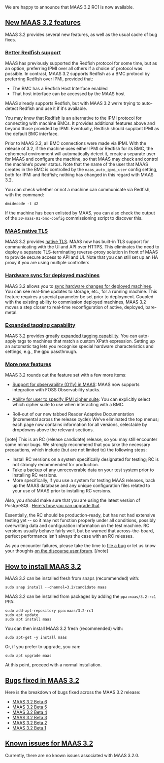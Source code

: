 <!-- "MAAS 3.2 RC1 release notes" -->
We are happy to announce that MAAS 3.2 RC1 is now available.

<a href="#heading--new-features"><h2 id="heading--new-features">New MAAS 3.2 features</h2></a>

MAAS 3.2 provides several new features, as well as the usual cadre of bug fixes.

<a href="#heading--better-redfish-support"><h3 id="heading--better-redfish-support">Better Redfish support</h3></a>

MAAS has previously supported the Redfish protocol for some time, but as an option, preferring IPMI over all others if a choice of protocol was possible.  In contrast, MAAS 3.2 supports Redfish as a BMC protocol by preferring Redfish over IPMI, provided that:

- The BMC has a Redfish Host Interface enabled
- That host interface can be accessed by the MAAS host

MAAS already supports Redfish, but with MAAS 3.2 we’re trying to auto-detect Redfish and use it if it's available.

You may know that Redfish is an alternative to the IPMI protocol for connecting with machine BMCs.  It provides additional features above and beyond those provided by IPMI.  Eventually, Redfish should supplant IPMI as the default BMC interface.

Prior to MAAS 3.2, all BMC connections were made via IPMI.  With the release of 3.2, if the machine uses either IPMI or Redfish for its BMC, the ephemeral environment will automatically detect it, create a separate user for MAAS and configure the machine, so that MAAS may check and control the machine’s power status. Note that the name of the user that MAAS creates in the BMC is controlled by the `maas_auto_ipmi_user` config setting, both for IPMI and Redfish; nothing has changed in this regard with MAAS 3.2.

You can check whether or not a machine can communicate via Redfish, with the command: 

```nohighlight
dmidecode -t 42
```

If the machine has been enlisted by MAAS, you can also check the output of the `30-maas-01-bmc-config` commissioning script to discover this.

<a href="#heading--maas-native-tls"><h3 id="heading--maas-native-tls">MAAS native TLS</h3></a>

MAAS 3.2 provides [native TLS](/t/how-to-enable-tls-encryption/5116#heading--about-maas-native-tls). MAAS now has built-in TLS support for communicating with the UI and API over HTTPS. This eliminates the need to deploy a separate TLS-terminating reverse-proxy solution in front of MAAS to provide secure access to API and UI.  Note that you can still set up an HA proxy if you are using multiple controllers.

<a href="#heading--hardware-sync-for-deployed-machines"><h3 id="heading--hardware-sync-for-deployed-machines">Hardware sync for deployed machines</h3></a>

MAAS 3.2 allows you to [sync hardware changes for deployed machines](https://maas.io/docs/how-to-customise-machines#heading--how-to-enable-hardware-sync-on-a-machine).  You can see real-time updates to storage, etc., for a running machine.  This feature requires a special parameter be set prior to deployment.  Coupled with the existing ability to commission deployed machines, MAAS 3.2 moves a step closer to real-time reconfiguration of active, deployed, bare-metal.

<a href="#heading--expanded-tagging-capability"><h3 id="heading--expanded-tagging-capability">Expanded tagging capability</h3></a>
 
MAAS 3.2 provides greatly [expanded tagging capability](/t/how-to-work-with-tags/5928#heading--automatic-tags).  You can auto-apply tags to machines that match a custom XPath expression. Setting up an automatic tag lets you recognise special hardware characteristics and settings, e.g., the gpu passthrough.

<a href="#heading--more-new-features"><h3 id="heading--more-new-features">More new features</h3></a>

MAAS 3.2 rounds out the feature set with a few more items:

- [Support for observability (O11y) in MAAS](/t/how-to-set-up-maas-metrics/5204): MAAS now supports integration with FOSS Observability stacks.

- [Ability for user to specify IPMI cipher suite](/t/power-management-reference/5246): You can explicitly select which cipher suite to use when interacting with a BMC.

- Roll-out of our new tabbed Reader Adaptive Documentation (incremental across the release cycle): We've eliminated the top menus; each page now contains information for all versions, selectable by dropdowns above the relevant sections.

[note]
This is an RC (release candidate) release, so you may still encounter some minor bugs.  We strongly recommend that you take the necessary precautions, which include (but are not limited to) the following steps:

- Install RC versions on a system specifically designated for testing; RC is not strongly recommended for production.
- Take a backup of any unrecoverable data on your test system prior to installing RC versions.
- More specifically, if you use a system for testing MAAS releases, back up the MAAS database and any unique configuration files related to your use of MAAS prior to installing RC versions.

Also, you should make sure that you are using the latest version of PostgreSQL.  [Here's how you can upgrade that](https://discourse.maas.io/t/upgrading-postgresql-to-version-12/5913).

Essentially, the RC should be production-ready, but has not had extensive testing yet -- so it may not function properly under all conditions, possibly overwriting data and configuration information on the test machine.  RC versions usually behave fairly well, but be warned that across-the-board, perfect performance isn't always the case with an RC releases.
 
As you encounter failures, please take the time to [file a bug](https://maas.io/docs/report-a-bug) or let us know your thoughts [on the discourse user forum](https://discourse.maas.io/c/users/8).
[/note]

<a href="#heading--how-to-install-maas-3-2"><h2 id="heading--how-to-install-maas-3-2">How to install MAAS 3.2</h2></a>

MAAS 3.2 can be installed fresh from snaps (recommended) with:

```
sudo snap install --channel=3.2/candidate maas
```

MAAS 3.2 can be installed from packages by adding the `ppa:maas/3.2-rc1` PPA:

```
sudo add-apt-repository ppa:maas/3.2-rc1
sudo apt update
sudo apt install maas
```

You can then install MAAS 3.2 fresh (recommended) with:

```
sudo apt-get -y install maas
```

Or, if you prefer to upgrade, you can:

```
sudo apt upgrade maas
```

At this point, proceed with a normal installation.

<a href="#heading--bugs-fixed-in-maas-3-2"><h2 id="heading--bugs-fixed-in-maas-3-2">Bugs fixed in MAAS 3.2</h2></a>

Here is the breakdown of bugs fixed across the MAAS 3.2 release:

- [MAAS 3.2 Beta 6](https://launchpad.net/maas/3.2/3.2.0-beta6)
- [MAAS 3.2 Beta 5](https://launchpad.net/maas/3.2/3.2.0-beta5)
- [MAAS 3.2 Beta 4](https://launchpad.net/maas/3.2/3.2.0-beta4)
- [MAAS 3.2 Beta 3](https://launchpad.net/maas/3.2/3.2.0-beta3)
- [MAAS 3.2 Beta 2](https://launchpad.net/maas/+milestone/3.2.0-beta2)
- [MAAS 3.2 Beta 1](https://launchpad.net/maas/3.2/3.2.0-beta1)
 
<a href="#heading--known-issues-maas-3-2"><h2 id="heading--known-issues-maas-3-2">Known issues for MAAS 3.2</h2></a>

Currently, there are no known issues associated with MAAS 3.2.0.